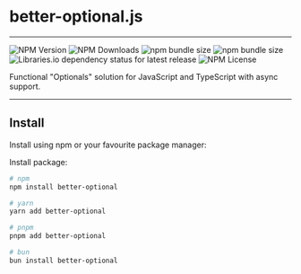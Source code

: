 # better-optional.js

---

![NPM Version](https://img.shields.io/npm/v/better-optional) ![NPM Downloads](https://img.shields.io/npm/dt/better-optional) ![npm bundle size](https://img.shields.io/bundlephobia/min/better-optional) ![npm bundle size](https://img.shields.io/bundlephobia/minzip/better-optional) ![Libraries.io dependency status for latest release](https://img.shields.io/librariesio/release/npm/better-optional) ![NPM License](https://img.shields.io/npm/l/better-optional)

Functional "Optionals" solution for JavaScript and TypeScript with async support.

---

## Install

Install using npm or your favourite package manager:

Install package:

```sh
# npm
npm install better-optional

# yarn
yarn add better-optional

# pnpm
pnpm add better-optional

# bun
bun install better-optional
```

<!-- DOCS -->
